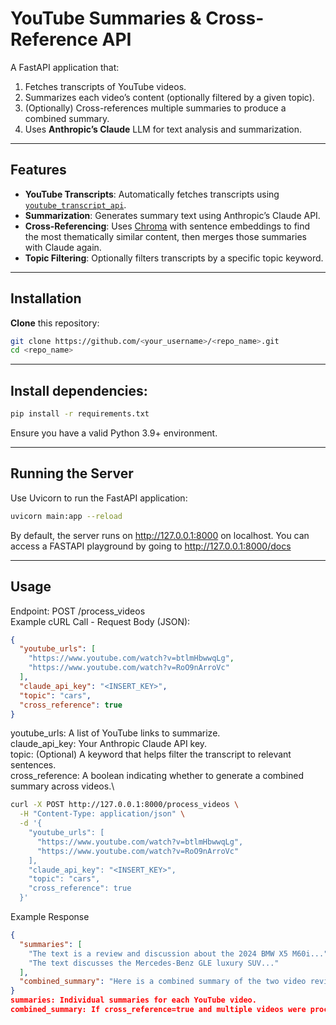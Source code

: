 # YouTube Summaries & Cross-Reference API

A FastAPI application that:
1. Fetches transcripts of YouTube videos.
2. Summarizes each video’s content (optionally filtered by a given topic).
3. (Optionally) Cross-references multiple summaries to produce a combined summary.
4. Uses **Anthropic’s Claude** LLM for text analysis and summarization.

---

## Features

- **YouTube Transcripts**: Automatically fetches transcripts using [`youtube_transcript_api`](https://pypi.org/project/youtube-transcript-api/).
- **Summarization**: Generates summary text using Anthropic’s Claude API.
- **Cross-Referencing**: Uses [Chroma](https://github.com/chroma-core/chroma) with sentence embeddings to find the most thematically similar content, then merges those summaries with Claude again.
- **Topic Filtering**: Optionally filters transcripts by a specific topic keyword.

---

## Installation

**Clone** this repository:
   ```bash
   git clone https://github.com/<your_username>/<repo_name>.git
   cd <repo_name>
   ```

---

## Install dependencies:

   ```bash
  pip install -r requirements.txt
  ```
  
Ensure you have a valid Python 3.9+ environment.

---

## Running the Server
Use Uvicorn to run the FastAPI application:

```bash
uvicorn main:app --reload
```
By default, the server runs on http://127.0.0.1:8000 on localhost. You can access a FASTAPI playground by going to http://127.0.0.1:8000/docs

---
## Usage
Endpoint: POST /process_videos\
Example cURL Call - Request Body (JSON):

```json
{
  "youtube_urls": [
    "https://www.youtube.com/watch?v=btlmHbwwqLg",
    "https://www.youtube.com/watch?v=RoO9nArroVc"
  ],
  "claude_api_key": "<INSERT_KEY>",
  "topic": "cars",
  "cross_reference": true
}
```
youtube_urls: A list of YouTube links to summarize.\
claude_api_key: Your Anthropic Claude API key.\
topic: (Optional) A keyword that helps filter the transcript to relevant sentences.\
cross_reference: A boolean indicating whether to generate a combined summary across videos.\



```bash
curl -X POST http://127.0.0.1:8000/process_videos \
  -H "Content-Type: application/json" \
  -d '{
    "youtube_urls": [
      "https://www.youtube.com/watch?v=btlmHbwwqLg",
      "https://www.youtube.com/watch?v=RoO9nArroVc"
    ],
    "claude_api_key": "<INSERT_KEY>",
    "topic": "cars",
    "cross_reference": true
  }'
```

Example Response
```json
{
  "summaries": [
    "The text is a review and discussion about the 2024 BMW X5 M60i...",
    "The text discusses the Mercedes-Benz GLE luxury SUV..."
  ],
  "combined_summary": "Here is a combined summary of the two video reviews..."
}
summaries: Individual summaries for each YouTube video.
combined_summary: If cross_reference=true and multiple videos were processed, a merged summary comparing or contrasting the videos.
```
